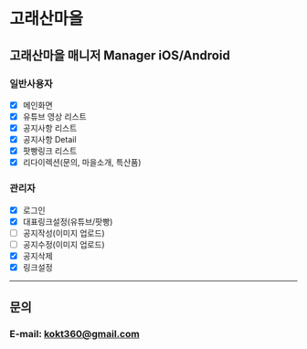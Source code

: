 # 고래산마을

## 고래산마을 매니저 Manager iOS/Android

### 일반사용자
 - [X] 메인화면
 - [X] 유튜브 영상 리스트
 - [X] 공지사항 리스트
 - [X] 공지사항 Detail
 - [X] 팟빵링크 리스트
 - [X] 리다이렉션(문의, 마을소개, 특산품)

### 관리자
 - [X] 로그인
 - [X] 대표링크설정(유튜브/팟빵)
 - [ ] 공지작성(이미지 업로드)
 - [ ] 공지수정(이미지 업로드)
 - [X] 공지삭제
 - [X] 링크설정

 ---

## 문의
### E-mail: kokt360@gmail.com 